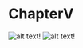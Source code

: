 # ChapterV

![alt text](https://media.giphy.com/media/lkK7hFTOp1s4g/giphy.gif)!
![alt text](https://media.giphy.com/media/TJBbXQooivUNq/giphy.gif)!

